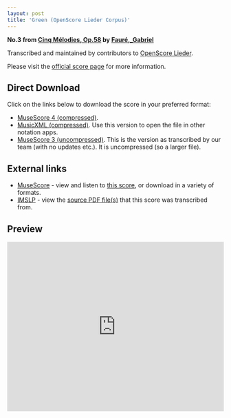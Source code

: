 ```yaml
---
layout: post
title: 'Green (OpenScore Lieder Corpus)'
---
```


__No.3 from [Cinq Mélodies, Op.58](https://fourscoreandmore.org/openscore/lieder/Fauré,_Gabriel/Cinq_Mélodies,_Op.58/) by [Fauré,_Gabriel](https://fourscoreandmore.org/openscore/lieder/Fauré,_Gabriel)__

Transcribed and maintained by contributors to [OpenScore Lieder].

Please visit the [official score page] for more information.

[official score page]: https://musescore.com/openscore-lieder-corpus/scores/5627879
[OpenScore Lieder]: https://musescore.com/openscore-lieder-corpus

## Direct Download

Click on the links below to download the score in your preferred format:
- [MuseScore 4 (compressed)](https://github.com/openscore/lieder/blob/main/scores/Fauré,_Gabriel/Cinq_Mélodies,_Op.58/3_Green/lc5627879.mscz?raw=true).
- [MusicXML (compressed)](https://github.com/openscore/lieder/blob/main/scores/Fauré,_Gabriel/Cinq_Mélodies,_Op.58/3_Green/lc5627879.mxl?raw=true). Use this version to open the file in other notation apps.
- [MuseScore 3 (uncompressed)](https://github.com/openscore/lieder/blob/main/scores/Fauré,_Gabriel/Cinq_Mélodies,_Op.58/3_Green/lc5627879.mscx?raw=true). This is the version as transcribed by our team (with no updates etc.). It is uncompressed (so a larger file).

## External links

- [MuseScore] - view and listen to [this score][MuseScore], or download in a variety of formats.
- [IMSLP] - view the [source PDF file(s)][IMSLP] that this score was transcribed from.

[MuseScore]: https://musescore.com/score/5627879
[IMSLP]: https://imslp.org/wiki/Special:ReverseLookup/24127

## Preview

<iframe width="100%" height="394" src="https://musescore.com/openscore-lieder-corpus/scores/5627879/embed" frameborder="0" allowfullscreen allow="autoplay; fullscreen"></iframe>
